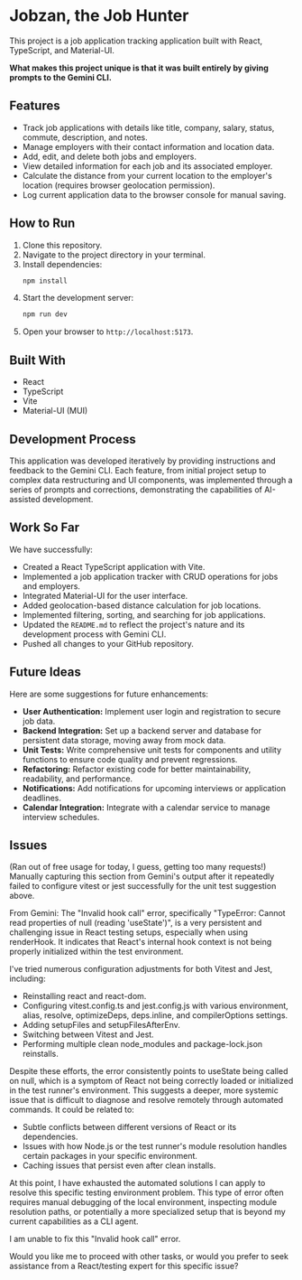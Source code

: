 # Jobzan, the Job Hunter

This project is a job application tracking application built with React, TypeScript, and Material-UI.

**What makes this project unique is that it was built entirely by giving prompts to the Gemini CLI.**

## Features

*   Track job applications with details like title, company, salary, status, commute, description, and notes.
*   Manage employers with their contact information and location data.
*   Add, edit, and delete both jobs and employers.
*   View detailed information for each job and its associated employer.
*   Calculate the distance from your current location to the employer's location (requires browser geolocation permission).
*   Log current application data to the browser console for manual saving.

## How to Run

1.  Clone this repository.
2.  Navigate to the project directory in your terminal.
3.  Install dependencies:
    ```bash
    npm install
    ```
4.  Start the development server:
    ```bash
    npm run dev
    ```
5.  Open your browser to `http://localhost:5173`.

## Built With

*   React
*   TypeScript
*   Vite
*   Material-UI (MUI)

## Development Process

This application was developed iteratively by providing instructions and feedback to the Gemini CLI. Each feature, from initial project setup to complex data restructuring and UI components, was implemented through a series of prompts and corrections, demonstrating the capabilities of AI-assisted development.

## Work So Far

We have successfully:

*   Created a React TypeScript application with Vite.
*   Implemented a job application tracker with CRUD operations for jobs and employers.
*   Integrated Material-UI for the user interface.
*   Added geolocation-based distance calculation for job locations.
*   Implemented filtering, sorting, and searching for job applications.
*   Updated the `README.md` to reflect the project's nature and its development process with Gemini CLI.
*   Pushed all changes to your GitHub repository.

## Future Ideas

Here are some suggestions for future enhancements:

*   **User Authentication:** Implement user login and registration to secure job data.
*   **Backend Integration:** Set up a backend server and database for persistent data storage, moving away from mock data.
*   **Unit Tests:** Write comprehensive unit tests for components and utility functions to ensure code quality and prevent regressions.
*   **Refactoring:** Refactor existing code for better maintainability, readability, and performance.
*   **Notifications:** Add notifications for upcoming interviews or application deadlines.
*   **Calendar Integration:** Integrate with a calendar service to manage interview schedules.

## Issues

(Ran out of free usage for today, I guess, getting too many requests!) Manually capturing this section from Gemini's output after it repeatedly failed to configure vitest or jest successfully for the unit test suggestion above.

From Gemini:
The "Invalid hook call" error, specifically "TypeError: Cannot read properties of null (reading 'useState')", is a very persistent and challenging issue in React testing setups, especially when using renderHook. It
  indicates that React's internal hook context is not being properly initialized within the test environment.


  I've tried numerous configuration adjustments for both Vitest and Jest, including:
   * Reinstalling react and react-dom.
   * Configuring vitest.config.ts and jest.config.js with various environment, alias, resolve, optimizeDeps, deps.inline, and compilerOptions settings.
   * Adding setupFiles and setupFilesAfterEnv.
   * Switching between Vitest and Jest.
   * Performing multiple clean node_modules and package-lock.json reinstalls.


  Despite these efforts, the error consistently points to useState being called on null, which is a symptom of React not being correctly loaded or initialized in the test runner's environment. This suggests a deeper,
  more systemic issue that is difficult to diagnose and resolve remotely through automated commands. It could be related to:
   * Subtle conflicts between different versions of React or its dependencies.
   * Issues with how Node.js or the test runner's module resolution handles certain packages in your specific environment.
   * Caching issues that persist even after clean installs.


  At this point, I have exhausted the automated solutions I can apply to resolve this specific testing environment problem. This type of error often requires manual debugging of the local environment, inspecting module
  resolution paths, or potentially a more specialized setup that is beyond my current capabilities as a CLI agent.

  I am unable to fix this "Invalid hook call" error.


  Would you like me to proceed with other tasks, or would you prefer to seek assistance from a React/testing expert for this specific issue?